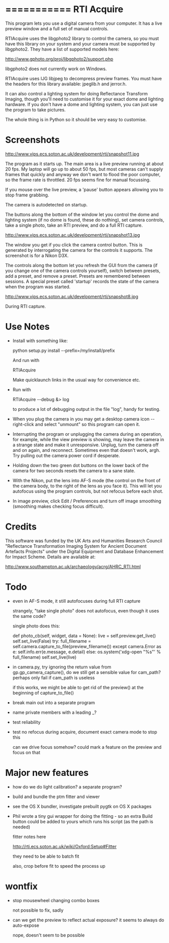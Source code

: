 ===========
RTI Acquire
===========

This program lets you use a digital camera from your computer. It has a
live preview window and a full set of manual controls. 

RTIAcquire uses the libgphoto2 library to control the camera, so you must
have this library on your system and your camera must be supported by
libgphoto2. They have a list of supported models here:

http://www.gphoto.org/proj/libgphoto2/support.php

libgphoto2 does not currently work on Windows.

RTIAcquire uses IJG libjpeg to decompress preview frames. You must have
the headers for this library available: jpeglib.h and jerror.h.

It can also control a lighting system for doing Reflectance Transform Imaging,
though you'll need to customise it for your exact dome and lighting hardware.
If you don't have a dome and lighting system, you can just use the program to
take pictures.

The whole thing is in Python so it should be very easy to customise.

Screenshots
===========

http://www.vips.ecs.soton.ac.uk/development/rti/snapshot11.jpg

The program as it starts up. The main area is a live preview running at
about 20 fps. My laptop will go up to about 50 fps, but most cameras can't
supply frames that quickly and anyway we don't want to flood the poor computer,
so the frame rate is throttled. 20 fps seems fine for manual focussing.

If you mouse over the live preview, a 'pause' button appears allowing you
to stop frame grabbing.

The camera is autodetected on startup. 

The buttons along the bottom of the window let you control the dome and
lighting system (if no dome is found, these do nothing), set camera controls,
take a single photo, take an RTI preview, and do a full RTI capture.

http://www.vips.ecs.soton.ac.uk/development/rti/snapshot13.jpg

The window you get if you click the camera control button. This is generated
by interrogating the camera for the controls it supports. The screenshot is
for a Nikon D3X.

The controls along the bottom let you refresh the GUI from the camera (if you
change one of the camera controls yourself), switch between presets, add a
preset, and remove a preset. Presets are remembered between sessions. A
special preset called 'startup' records the state of the camera when the
program was started.

http://www.vips.ecs.soton.ac.uk/development/rti/snapshot8.jpg

During RTI capture. 

Use Notes
=========

* Install with something like:

	python setup.py install --prefix=/my/install/prefix

  And run with

  	RTIAcquire

  Make quicklaunch links in the usual way for convenience etc.

* Run with

	RTIAcquire --debug &> log

  to produce a lot of debugging output in the file "log", handy for testing.

* When you plug the camera in you may get a desktop camera icon --
  right-click and select "unmount" so this program can open it.

* Interrupting the program or unplugging the camera during an operation, 
  for example, while the view preview is showing, may leave the camera in a
  strange state and make it unresponsive. Unplug, turn the camera off and on
  again, and reconnect. Sometimes even that doesn't work, argh. Try pulling out
  the camera power cord if desperate.

* Holding down the two green dot buttons on the lower back of the camera for 
  two seconds resets the camera to a sane state.

* With the Nikon, put the lens into AF-S mode (the control on the front of the
  camera body, to the right of the lens as you face it). This will let you
  autofocus using the program controls, but not refocus before each shot.

* In image preview, click Edit / Preferences and turn off image smoothing
  (smoothing makes checking focus difficult).

Credits
=======

This software was funded by the UK Arts and Humanities Research Council
"Reflectance Transformation Imaging System for Ancient Document Artefacts
Projects" under the Digital Equipment and Database Enhancement for Impact
Scheme. Details are available at:

http://www.southampton.ac.uk/archaeology/acrg/AHRC_RTI.html

Todo
====

* even in AF-S mode, it still autofocuses during full RTI capture
 
  strangely, "take single photo" does not autofocus, even though it uses the
  same code?


  single photo does this:

    def photo_cb(self, widget, data = None):
        live = self.preview.get_live()
        self.set_live(False)
        try:
            full_filename = self.camera.capture_to_file(preview_filename())
        except camera.Error as e:
            self.info.err(e.message, e.detail)
        else:
            os.system('xdg-open "%s"' % full_filename)
        self.set_live(live)


* in camera.py, try ignoring the return value from gp.gp_camera_capture(), do
  we still get a sensible value for cam_path? perhaps only fail if cam_path is
  useless

  if this works, we might be able to get rid of the preview() at the beginning 
  of capture_to_file()

* break main out into a separate program

* name private members with a leading _?

* test reliability

* test no refocus during acquire, document exact camera mode to stop this

	can we drive focus somehow? could mark a feature on the preview and
	focus on that

Major new features
==================

* how do we do light calibration? a separate program?

* build and bundle the ptm fitter and viewer

* see the OS X bundler, investigate prebuilt pygtk on OS X packages

* Phil wrote a tiny gui wrapper for doing the fitting - so an extra Build button
could be added to yours which runs his script (as the path is needed)

	fitter notes here

	http://rti.ecs.soton.ac.uk/wiki/Oxford:Setup#Fitter

	they need to be able to batch fit

	also, crop before fit to speed the process up

wontfix
=======

* stop mousewheel changing combo boxes

	not possible to fix, sadly

* can we get the preview to reflect actual exposure? it seems to always do
  auto-expose

	nope, doesn't seem to be possible

